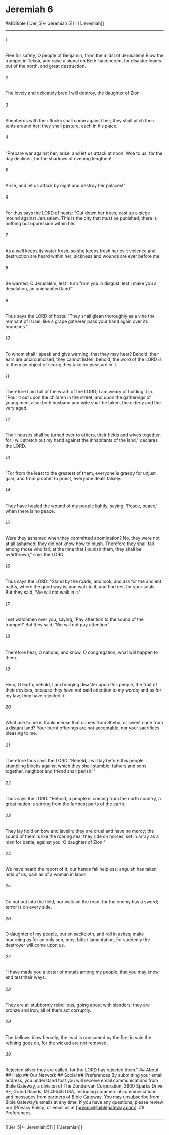 # Jeremiah 6
#MDBible
[[Jer_5|← Jeremiah 5]] | [[Jeremiah]]

***






###### 1 


Flee for safety, O people of Benjamin, from the midst of Jerusalem! Blow the trumpet in Tekoa, and raise a signal on Beth-haccherem, for disaster looms out of the north, and great destruction. 





###### 2 


The lovely and delicately bred I will destroy, the daughter of Zion. 





###### 3 


Shepherds with their flocks shall come against her; they shall pitch their tents around her; they shall pasture, each in his place. 





###### 4 


"Prepare war against her; arise, and let us attack at noon! Woe to us, for the day declines, for the shadows of evening lengthen! 





###### 5 


Arise, and let us attack by night and destroy her palaces!" 





###### 6 


For thus says the LORD of hosts: "Cut down her trees; cast up a siege mound against Jerusalem. This is the city that must be punished; there is nothing but oppression within her. 





###### 7 


As a well keeps its water fresh, so she keeps fresh her evil; violence and destruction are heard within her; sickness and wounds are ever before me. 





###### 8 


Be warned, O Jerusalem, lest I turn from you in disgust, lest I make you a desolation, an uninhabited land." 





###### 9 


Thus says the LORD of hosts: "They shall glean thoroughly as a vine the remnant of Israel; like a grape gatherer pass your hand again over its branches." 





###### 10 


To whom shall I speak and give warning, that they may hear? Behold, their ears are uncircumcised, they cannot listen; behold, the word of the LORD is to them an object of scorn; they take no pleasure in it. 





###### 11 


Therefore I am full of the wrath of the LORD; I am weary of holding it in. "Pour it out upon the children in the street, and upon the gatherings of young men, also; both husband and wife shall be taken, the elderly and the very aged. 





###### 12 


Their houses shall be turned over to others, their fields and wives together, for I will stretch out my hand against the inhabitants of the land," declares the LORD. 





###### 13 


"For from the least to the greatest of them, everyone is greedy for unjust gain; and from prophet to priest, everyone deals falsely. 





###### 14 


They have healed the wound of my people lightly, saying, 'Peace, peace,' when there is no peace. 





###### 15 


Were they ashamed when they committed abomination? No, they were not at all ashamed; they did not know how to blush. Therefore they shall fall among those who fall; at the time that I punish them, they shall be overthrown," says the LORD. 





###### 16 


Thus says the LORD: "Stand by the roads, and look, and ask for the ancient paths, where the good way is; and walk in it, and find rest for your souls. But they said, 'We will not walk in it.' 





###### 17 


I set watchmen over you, saying, 'Pay attention to the sound of the trumpet!' But they said, 'We will not pay attention.' 





###### 18 


Therefore hear, O nations, and know, O congregation, what will happen to them. 





###### 19 


Hear, O earth; behold, I am bringing disaster upon this people, the fruit of their devices, because they have not paid attention to my words; and as for my law, they have rejected it. 





###### 20 


What use to me is frankincense that comes from Sheba, or sweet cane from a distant land? Your burnt offerings are not acceptable, nor your sacrifices pleasing to me. 





###### 21 


Therefore thus says the LORD: 'Behold, I will lay before this people stumbling blocks against which they shall stumble; fathers and sons together, neighbor and friend shall perish.'" 





###### 22 


Thus says the LORD: "Behold, a people is coming from the north country, a great nation is stirring from the farthest parts of the earth. 





###### 23 


They lay hold on bow and javelin; they are cruel and have no mercy; the sound of them is like the roaring sea; they ride on horses, set in array as a man for battle, against you, O daughter of Zion!" 





###### 24 


We have heard the report of it; our hands fall helpless; anguish has taken hold of us, pain as of a woman in labor. 





###### 25 


Go not out into the field, nor walk on the road, for the enemy has a sword; terror is on every side. 





###### 26 


O daughter of my people, put on sackcloth, and roll in ashes; make mourning as for an only son, most bitter lamentation, for suddenly the destroyer will come upon us. 





###### 27 


"I have made you a tester of metals among my people, that you may know and test their ways. 





###### 28 


They are all stubbornly rebellious, going about with slanders; they are bronze and iron; all of them act corruptly. 





###### 29 


The bellows blow fiercely; the lead is consumed by the fire; in vain the refining goes on, for the wicked are not removed. 





###### 30 


Rejected silver they are called, for the LORD has rejected them." ## About ## Help ## Our Network ## Social ## Preferences By submitting your email address, you understand that you will receive email communications from Bible Gateway, a division of The Zondervan Corporation, 3900 Sparks Drive SE, Grand Rapids, MI 49546 USA, including commercial communications and messages from partners of Bible Gateway. You may unsubscribe from Bible Gateway&rsquo;s emails at any time. If you have any questions, please review our [Privacy Policy] or email us at [privacy@biblegateway.com]. ## Preferences

***

[[Jer_5|← Jeremiah 5]] | [[Jeremiah]]

